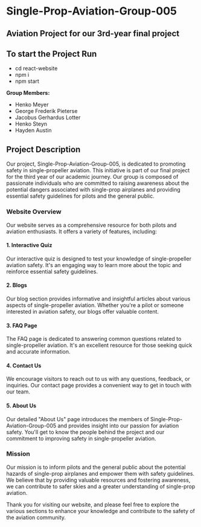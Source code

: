 # Single-Prop-Aviation-Group-005

## Aviation Project for our 3rd-year final project

## To start the Project Run 
- cd react-website 
- npm i 
- npm start

**Group Members:**
- Henko Meyer
- George Frederik Pieterse
- Jacobus Gerhardus Lotter
- Henko Steyn
- Hayden Austin

## Project Description

Our project, Single-Prop-Aviation-Group-005, is dedicated to promoting safety in single-propeller aviation. This initiative is part of our final project for the third year of our academic journey. Our group is composed of passionate individuals who are committed to raising awareness about the potential dangers associated with single-prop airplanes and providing essential safety guidelines for pilots and the general public.

### Website Overview

Our website serves as a comprehensive resource for both pilots and aviation enthusiasts. It offers a variety of features, including:

#### 1. Interactive Quiz

Our interactive quiz is designed to test your knowledge of single-propeller aviation safety. It's an engaging way to learn more about the topic and reinforce essential safety guidelines.

#### 2. Blogs

Our blog section provides informative and insightful articles about various aspects of single-propeller aviation. Whether you're a pilot or someone interested in aviation safety, our blogs offer valuable content.

#### 3. FAQ Page

The FAQ page is dedicated to answering common questions related to single-propeller aviation. It's an excellent resource for those seeking quick and accurate information.

#### 4. Contact Us

We encourage visitors to reach out to us with any questions, feedback, or inquiries. Our contact page provides a convenient way to get in touch with our team.

#### 5. About Us

Our detailed "About Us" page introduces the members of Single-Prop-Aviation-Group-005 and provides insight into our passion for aviation safety. You'll get to know the people behind the project and our commitment to improving safety in single-propeller aviation.

### Mission

Our mission is to inform pilots and the general public about the potential hazards of single-prop airplanes and empower them with safety guidelines. We believe that by providing valuable resources and fostering awareness, we can contribute to safer skies and a greater understanding of single-prop aviation.

Thank you for visiting our website, and please feel free to explore the various sections to enhance your knowledge and contribute to the safety of the aviation community.

